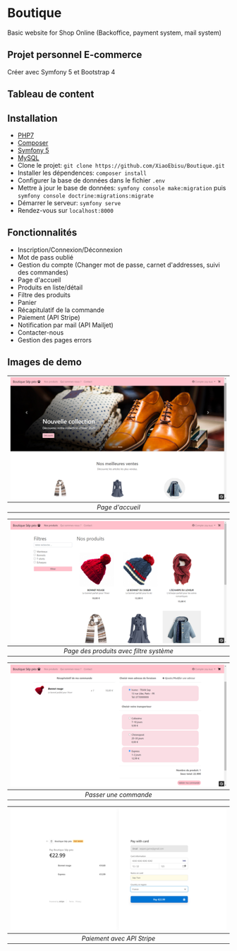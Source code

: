 # Boutique
Basic website for Shop Online (Backoffice, payment system, mail system)

## Projet personnel E-commerce

Créer avec Symfony 5 et Bootstrap 4

## Tableau de content


## Installation

- [PHP7](https://windows.php.net/download#php-7.2)
- [Composer](https://getcomposer.org/download/)
- [Symfony 5](https://symfony.com/download)
- [MySQL](https://www.mysql.com/downloads/)
- Clone le projet: ```git clone https://github.com/XiaoEbisu/Boutique.git ```
- Installer les dépendences: ```composer install```
- Configurer la base de données dans le fichier ```.env```
- Mettre à jour le base de données: ```symfony console make:migration``` puis ```symfony console doctrine:migrations:migrate```
- Démarrer le serveur: ```symfony serve```
- Rendez-vous sur ```localhost:8000```


## Fonctionnalités

- Inscription/Connexion/Déconnexion
- Mot de pass oublié
- Gestion du compte (Changer mot de passe, carnet d'addresses, suivi des commandes)
- Page d'accueil
- Produits en liste/détail
- Filtre des produits
- Panier
- Récapitulatif de la commande
- Paiement (API Stripe)
- Notification par mail (API Mailjet)
- Contacter-nous
- Gestion des pages errors

## Images de demo

|![Page d'accueil.](https://raw.githubusercontent.com/XiaoEbisu/Boutique/main/public/readmeimg/home-page.png)|
|:--:|
|*Page d'accueil*|

|![Produits.](https://raw.githubusercontent.com/XiaoEbisu/Boutique/main/public/readmeimg/produits.png)|
|:--:|
|*Page des produits avec filtre système*|

|![Panier.](https://raw.githubusercontent.com/XiaoEbisu/Boutique/main/public/readmeimg/Panier.png)|
|:--:|
|*Passer une commande*|

|![Paiement.](https://raw.githubusercontent.com/XiaoEbisu/Boutique/main/public/readmeimg/paiement.png)|
|:--:|
|*Paiement avec API Stripe*|
